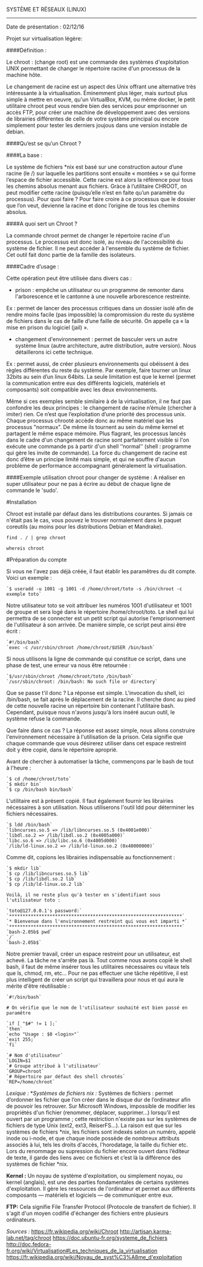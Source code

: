 SYSTÈME ET RÉSEAUX (LINUX)
**********************************************

Date de présentation : 02/12/16

Projet sur virtualisation légère:

####Définition :

Le chroot : (change root) est une commande des systèmes d'exploitation UNIX permettant de changer le répertoire racine d'un processus de la machine hôte.

Le changement de racine est un aspect des Unix offrant une alternative très intéressante à la virtualisation. Éminemment plus léger, mais surtout plus simple à mettre en oeuvre, qu'un VirtualBox, KVM, ou même docker, le petit utilitaire chroot peut vous rendre bien des services pour emprisonner un accès FTP, pour créer une machine de développement avec des versions de librairies différentes de celle de votre système principal ou encore simplement pour tester les derniers joujous dans une version instable de debian.

####Qu’est se qu’un Chroot ?

####La base :

Le système de fichiers *nix est basé sur une construction autour d’une racine (le /) sur laquelle les partitions sont ensuite « montées » se qui forme l’espace de fichier accessible.
Cette racine est alors la référence pour tous les chemins absolus menant aux fichiers.
Gràce à l’utilitaire CHROOT, on peut modifier cette racine (puisqu’elle n’est en faite qu’un paramètre du processus). Pour quoi faire ? Pour faire croire à ce processus que le dossier que l’on veut, devienne la racine et donc l’origine de tous les chemins absolus.

####A quoi sert un Chroot ?

La commande chroot permet de changer le répertoire racine d'un processus. Le processus est donc isolé, au niveau de l'accessibilité du système de fichier. Il ne peut accéder à l'ensemble du système de fichier.
Cet outil fait donc partie de la famille des isolateurs.

####Cadre d’usage :

Cette opération peut être utilisée dans divers cas :
- prison : empêche un utilisateur ou un programme de remonter dans l'arborescence et le cantonne à une nouvelle arborescence restreinte.

Ex : permet de lancer des processus critiques dans un dossier isolé afin de rendre moins facile (pas impossible) la compromission du reste du système de fichiers dans le cas de faille d’une faille de sécurité. On appelle ça « la mise en prison du logiciel (jail) ».

- changement d'environnement : permet de basculer vers un autre système linux (autre architecture, autre distribution, autre version). Nous détaillerons ici cette technique.

Ex : permet aussi, de créer plusieurs environnements qui obéissent à des règles différentes du reste du système. Par exemple, faire tourner un linux 32bits au sein d’un linux 64bits. La seule limitation est que le kernel (permet la communication entre eux des différents logiciels, matériels et composants) soit compatible avec les deux environnements.

Même si ces exemples semble similaire à de la virtualisation, il ne faut pas confondre les deux principes : le changement de racine n’émule (chercher à imiter) rien. Ce n’est que l’exploitation d’une priorité des processus unix.
Chaque processus chrooté accède donc au même matériel que les processus "normaux". De même 
ils tournent au sein du même kernel et partagent le même espace mémoire. Plus flagrant, les processus lancés dans le cadre d'un changement de racine sont parfaitement visible si l'on exécute une commande ps à partir d'un shell ‘‘normal’’ (shell : programme qui gère les invite de commande).
La force du changement de racine est donc d’être un principe limité mais simple, et qui ne souffre d'aucun problème de performance accompagnant généralement la virtualisation.

####Exemple utilisation chroot pour changer de système :
A réaliser en super utilisateur pour ne pas à écrire au début de chaque ligne de commande le 'sudo'.

#Installation

Chroot est installé par défaut dans les distributions courantes. Si jamais ce n'était pas le cas, vous pouvez le trouver normalement dans le paquet coreutils (au moins pour les distributions Debian et Mandrake).

	find . / | grep chroot

	whereis chroot

#Préparation du compte

Si vous ne l'avez pas déjà créée, il faut établir les paramêtres du dit compte.
Voici un exemple :

	`$ useradd -u 1001 -g 1001 -d /home/chroot/toto -s /bin/chroot -c exemple toto`

Notre utilisateur toto se voit attribuer les numéros 1001 d'utilisateur et 1001 de groupe et sera logé dans le répertoire /home/chroot/toto. Le shell qui lui permettra de se connecter est un petit script qui autorise l'emprisonnement de l'utilisateur à son arrivée.
De manière simple, ce script peut ainsi être écrit :

	`#!/bin/bash`
	`exec -c /usr/sbin/chroot /home/chroot/$USER /bin/bash`

Si nous utilisons la ligne de commande qui constitue ce script, dans une phase de test, une erreur va nous être retournée :

	`$/usr/sbin/chroot /home/chroot/toto /bin/bash`
	`/usr/sbin/chroot: /bin/bash: No such file or directory`

Que se passe t'il donc ? La réponse est simple. L'invocation du shell, ici /bin/bash, se fait après le déplacement de la racine. Il cherche donc au pied de cette nouvelle racine un répertoire bin contenant l'utilitaire bash. Cependant, puisque nous n'avons jusqu'à lors inséré aucun outil, le système refuse la commande.

Que faire dans ce cas ? La réponse est assez simple, nous allons construire l'environnement nécessaire à l'utilisation de la prison. Cela signifie que chaque commande que vous désirerez utiliser dans cet espace restreint doit y être copié, dans le répertoire aproprié.

Avant de chercher à automatiser la tâche, commençons par le bash de tout à l'heure :

	`$ cd /home/chroot/toto`
	`$ mkdir bin`
	`$ cp /bin/bash bin/bash`

L'utilitaire est à présent copié.
Il faut également fournir les librairies nécessaires à son utilisation. Nous utiliserons l'outil ldd pour déterminer les fichiers nécessaires.

	`$ ldd /bin/bash`
	`libncurses.so.5 => /lib/libncurses.so.5 (0x4001e000)`
	`libdl.so.2 => /lib/libdl.so.2 (0x4005a000)`
	`libc.so.6 => /lib/libc.so.6 (0x4005d000)`
	`/lib/ld-linux.so.2 => /lib/ld-linux.so.2 (0x40000000)`

Comme dit, copions les librairies indispensable au fonctionnement :	

	`$ mkdir lib`
	`$ cp /lib/libncurses.so.5 lib`
	`$ cp /lib/libdl.so.2 lib`
	`$ cp /lib/ld-linux.so.2 lib`

	Voilà, il ne reste plus qu'à tester en s'identifiant sous l'utilisateur toto :

	`toto@127.0.0.1's password:`
	`****************************************************************`
	`* Bienvenue dans l'environnement restreint qui vous est imparti *`
	`****************************************************************`
	`bash-2.05b$ pwd`
	`/`
	`bash-2.05b$`

Notre premier travail, créer un espace restreint pour un utilisateur, est achevé.
La tâche ne s'arrête pas là. Tout comme nous avons copié le shell bash, il faut de même insérer tous les utilitaires nécessaires ou vitaux tels que ls, chmod, rm, etc...
Pour ne pas effectuer une tâche répétitive, il est plus intelligent de créer un script qui travaillera pour nous et qui aura le mérite d'être réutilisable :

	`#!/bin/bash`

	# On vérifie que le nom de l'utilisateur souhaité est bien passé en paramêtre

	`if [ "$#" != 1 ];`
	`then`
	`echo "Usage : $0 <login>"`
	`exit 255;`
	`fi`

	`# Nom d'utilisateur`
	`LOGIN=$1`
	`# Groupe attribué à l'utilisateur`
	`GROUP=chroot`
	`# Répertoire par défaut des shell chrootés`
	`REP=/home/chroot`

*Lexique :*
**Systèmes de fichiers *nix :**
Systèmes de fichiers : permet d’ordonner les fichier que l’on créer dans le disque dur de l’ordinateur afin de pouvoir les retrouver.
Sur Microsoft Windows, impossible de modifier les propriétés d'un fichier (renommer, déplacer, supprimer…) lorsqu’il est ouvert par un programme ; cette restriction n'existe pas sur les systèmes de fichiers de type Unix (ext2, ext3, ReiserFS…). La raison est que sur les systèmes de fichiers *nix, les fichiers sont indexés selon un numéro, appelé inode ou i-node, et que chaque inode possède de nombreux attributs associés à lui, tels les droits d'accès, l'horodatage, la taille du fichier etc. Lors du renommage ou supression du fichier encore ouvert dans l’éditeur de texte, il garde des liens avec ce fichiers et c’est là la différence des systèmes de fichier *nix.

**Kernel :**
Un noyau de système d'exploitation, ou simplement noyau, ou kernel (anglais), est une des parties fondamentales de certains systèmes d'exploitation. Il gère les ressources de l'ordinateur et permet aux différents composants — matériels et logiciels — de communiquer entre eux.

**FTP:**
Cela signifie File Transfer Protocol (Protocole de transfert de fichier). Il s'agit d'un moyen codifié d'échanger des fichiers entre plusieurs ordinateurs.

*Sources :*
<https://fr.wikipedia.org/wiki/Chroot>
<http://artisan.karma-lab.net/tag/chroot>
<https://doc.ubuntu-fr.org/systeme_de_fichiers>
<http://doc.fedora-fr.org/wiki/Virtualisation#Les_techniques_de_la_virtualisation>
<https://fr.wikipedia.org/wiki/Noyau_de_syst%C3%A8me_d'exploitation>
